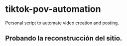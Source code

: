 # tiktok-pov-automation
Personal script to automate video creation and posting.
## Probando la reconstrucción del sitio.
